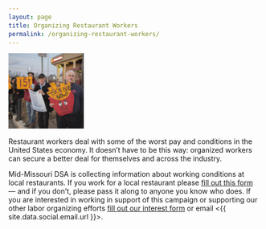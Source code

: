 ```yaml
---
layout: page
title: Organizing Restaurant Workers
permalink: /organizing-restaurant-workers/
---
```


![Fast food workers on strike for higher minimum wage and better benefits](/assets/images/Fast_food_workers_on_strike_for_higher_minimum_wage_and_better_benefits.jpg)

Restaurant workers deal with some of the worst pay and conditions in the United States economy. It doesn’t have to be this way: organized workers can secure a better deal for themselves and across the industry.

Mid-Missouri DSA is collecting information about working conditions at local restaurants. If you work for a local restaurant please [fill out this form](https://forms.gle/pGibt61REVSweRrU7) — and if you don’t, please pass it along to anyone you know who does. If you are interested in working in support of this campaign or supporting our other labor organizing efforts [fill out our interest form](https://docs.google.com/forms/d/e/1FAIpQLSceaSAZPgjscl5VlVcOkwFuBIZk-f0fpxFMh2uUR_gOsFlhMQ/viewform?usp=sf_link) or email <{{ site.data.social.email.url }}>.
